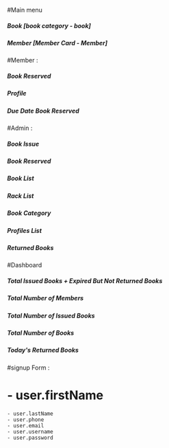 #Main menu
  ##### Book [book category - book]
  ##### Member  [Member Card - Member]


#Member :
 ##### Book Reserved 
 ##### Profile
 ##### Due Date Book Reserved 
 
 
 #Admin :
  ##### Book Issue 
  ##### Book Reserved 
  ##### Book List 
  ##### Rack List 
  ##### Book Category
  ##### Profiles List
  ##### Returned Books


#Dashboard
  ##### Total Issued Books + Expired But Not Returned Books
  ##### Total Number of Members
  ##### Total Number of Issued Books
  ##### Total Number of Books
  ##### Today's Returned Books
  
  
#signup Form :
#    - user.firstName
    - user.lastName
    - user.phone
    - user.email
    - user.username
    - user.password
